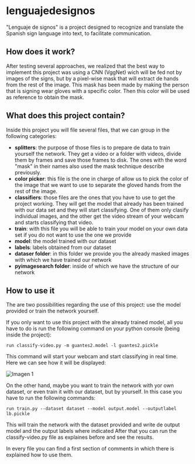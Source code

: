 # lenguajedesignos
"Lenguaje de signos" is a project designed to recognize and translate the Spanish sign language into text, to facilitate communication.
## How does it work?
After testing several approaches, we realized that the best way to implement this project was using a CNN (VggNet) wich will be fed not by
images of the signs, but by a pixel-wise mask that will extract de hands from the rest of the image. This mask has been made by making the
person that is signing wear gloves with a specific color. Then this color will be used as reference to obtain the mask.
## What does this project contain?
Inside this project you will file several files, that we can group in the following categories:
* **splitters**: the purpose of those files is to prepare de data to train yourself the network. 
They get a video or a folder with videos, divide them by frames and save those frames to disk. 
The ones with the word "mask" in their names also used the mask technique describe previously.
* **color picker**: this file is the one in charge of allow us to pick the color of the image that we want to use to separate the gloved 
hands from the rest of the image.
* **classifiers**: those files are the ones that you have to use to get the project working. They will get the model that already has been
trained with our data set and they will start classifying. One of them only clasify individual images, and the other get the video stream
of your webcam and starts classifying that video.
* **train**: with this file you will be able to train your model on your own data set if you do not want to use the one we provide
* **model**: the model trained with our dataset
* **labels**: labels obtained from our dataset
* **dataser folder**: in this folder we provide you the already masked images with which we have trained our network
* **pyimagesearch folder**: inside of which we have the structure of our network

## How to use it
The are two possibilities regarding the use of this project: use the model provided or train the network yourself.

If you only want to use this project with the already trained model, all you have to do is run the following command 
on your python console (being inside the project):

```
run classify-video.py -m guantes2.model -l guantes2.pickle
```
This command will start your webcam and start classifying in real time. Here we can see how it will be displayed:

![Imagen 1](/datasetguantes2/adios/0-1.png)

On the other hand, maybe you want to train the network with yor own dataset, or even train it with our dataset, but by yourself.
In this case you have to run the following commands:
```
run train.py --dataset dataset --model output.model --outputlabel lb.pickle
```

This will train the network with the dataset provided and write de output model and the output labels where indicated
After that you can run the classify-video.py file as explaines before and see the results.

In every file you can find a first section of comments in which there is explained how to use them.
